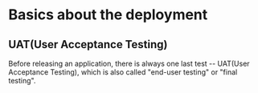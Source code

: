 # Basics about the deployment

## UAT(User Acceptance Testing)

Before releasing an application, there is always one last test -- UAT(User Acceptance Testing), which is also called "end-user testing" or "final testing".
